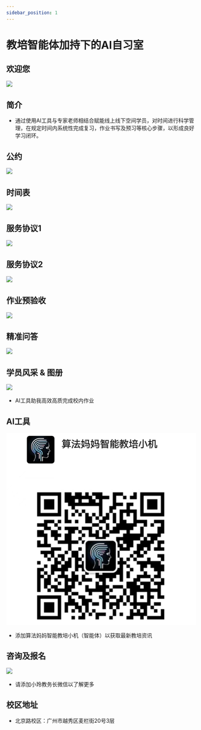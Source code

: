 ```yaml
---
sidebar_position: 1
---
```


# 教培智能体加持下的AI自习室
## 欢迎您
![](https://res.cloudinary.com/djba6ta1n/image/upload/v1707570573/algmon/algmon-company-website/space/welcome.png)

## 简介
* 通过使用AI工具与专家老师相结合赋能线上线下空间学员，对时间进行科学管理，在规定时间内系统性完成复习，作业书写及预习等核心步骤，以形成良好学习闭环。

## 公约
![](https://res.cloudinary.com/djba6ta1n/image/upload/v1707570573/algmon/algmon-company-website/space/guide.content.png)

## 时间表
![](https://res.cloudinary.com/djba6ta1n/image/upload/v1707570573/algmon/algmon-company-website/space/time.table.content.png)

## 服务协议1
![](https://res.cloudinary.com/djba6ta1n/image/upload/v1707570573/algmon/algmon-company-website/space/service.1.content.png)

## 服务协议2
![](https://res.cloudinary.com/djba6ta1n/image/upload/v1707570573/algmon/algmon-company-website/space/service.2.content.png)

## 作业预验收
![](https://res.cloudinary.com/djba6ta1n/image/upload/v1707570573/algmon/algmon-company-website/space/homework.check.content.png)

## 精准问答
![](https://res.cloudinary.com/djba6ta1n/image/upload/v1707570573/algmon/algmon-company-website/space/precise.qa.content.png)

## 学员风采 & 图册

![](https://res.cloudinary.com/djba6ta1n/image/upload/v1707570572/algmon/algmon-company-website/space/2.png)
* AI工具助我高效高质完成校内作业

## AI工具
![](./img/xiaoji.png)
* 添加算法妈妈智能教培小机（智能体）以获取最新教培资讯

## 咨询及报名

![](https://res.cloudinary.com/djba6ta1n/image/upload/v1707570570/algmon/algmon-company-website/space/contact.png)
* 请添加小玲教务长微信以了解更多

## 校区地址
* 北京路校区：广州市越秀区麦栏街20号3层